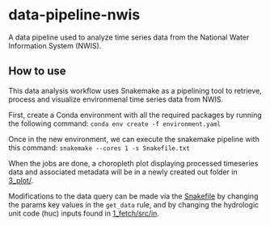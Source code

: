 # data-pipeline-nwis

A data pipeline used to analyze time series data from the National Water Information System (NWIS).

## How to use

This data analysis workflow uses Snakemake as a pipelining tool to retrieve, process and visualize environmenal time series data from NWIS. 

First, create a Conda environment with all the required packages by running the following command: `
conda env create -f environment.yaml
`

Once in the new environment, we can execute the snakemake pipeline with this command: `snakemake --cores 1 -s Snakefile.txt`

When the jobs are done, a choropleth plot displaying processed timeseries data and associated metadata will be in a newly created out folder in [3_plot/](3_plot/).

Modifications to the data query can be made via the [Snakefile](Snakefile.txt) by changing the params key values in the `get_data` rule, and by changing the hydrologic unit code (huc) inputs found in [1_fetch/src/in](1_fetch/src/in).
